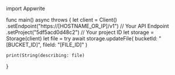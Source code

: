 import Appwrite

func main() async throws {
    let client = Client()
      .setEndpoint("https://[HOSTNAME_OR_IP]/v1") // Your API Endpoint
      .setProject("5df5acd0d48c2") // Your project ID
    let storage = Storage(client)
    let file = try await storage.updateFile(
        bucketId: "[BUCKET_ID]",
        fileId: "[FILE_ID]"
    )

    print(String(describing: file)
}
